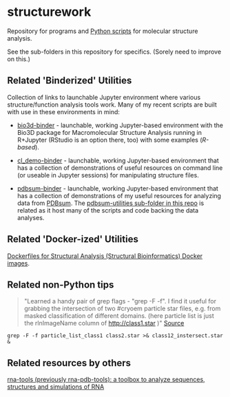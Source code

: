 structurework
=============

Repository for programs and [Python scripts](https://github.com/fomightez/structurework/tree/master/python_scripts) for molecular structure analysis.

See the sub-folders in this repository for specifics. (Sorely need to improve on this.)


Related 'Binderized' Utilities
----------------------------

Collection of links to launchable Jupyter environment where various structure/function analysis tools work. Many of my recent scripts are built with use in these environments in mind:

- [bio3d-binder](https://github.com/fomightez/bio3d-binder) - launchable, working Jupyter-based environment with the Bio3D package for Macromolecular Structure Analysis running in R+Jupyter (RStudio is an option there, too) with some examples (*R-based*).

- [cl_demo-binder](https://github.com/fomightez/cl_demo-binder) - launchable, working Jupyter-based environment that has a collection of demonstrations of useful resources on command line (or useable in Jupyter sessions) for manipulating structure files.

- [pdbsum-binder](https://github.com/fomightez/pdbsum-binder) - launchable, working Jupyter-based environment that has a collection of demonstrations of my useful resources for analyzing data from [PDBsum](http://www.ebi.ac.uk/thornton-srv/databases/cgi-bin/pdbsum/GetPage.pl?pdbcode=index.html). The [pdbsum-utilities sub-folder in this repo](https://github.com/fomightez/structurework/pdbsum-utilities) is related as it host many of the scripts and code backing the data analyses.


Related 'Docker-ized' Utilities
-------

[Dockerfiles for Structural Analysis (Structural Bioinformatics) Docker images](https://github.com/fomightez/Dockerfiles#dockerfiles-for-structural-analysis-structural-bioinformatics-docker-images).

Related non-Python tips
-----------------------

>"Learned a handy pair of grep flags - "grep -F -f". I find it useful for grabbing the intersection of two #cryoem particle star files, e.g. from masked classification of different domains. (here particle list is just the rlnImageName column of http://class1.star )" [Source](https://twitter.com/OliBClarke/status/1100400145286524928)

    grep -F -f particle_list_class1 class2.star >& class12_instersect.star &


Related resources by others
---------------------------

[rna-tools (previously rna-pdb-tools): a toolbox to analyze sequences, structures and simulations of RNA](https://github.com/mmagnus/rna-tools/blob/master/index-of-tools.md)
